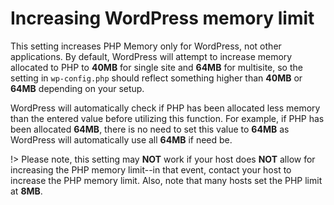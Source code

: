 # Increasing WordPress memory limit

This setting increases PHP Memory only for WordPress, not other applications. By default, WordPress will attempt to increase memory allocated to PHP to **40MB** for single site and **64MB** for multisite, so the setting in ```wp-config.php``` should reflect something higher than **40MB** or **64MB** depending on your setup.

WordPress will automatically check if PHP has been allocated less memory than the entered value before utilizing this function. For example, if PHP has been allocated **64MB**, there is no need to set this value to **64MB** as WordPress will automatically use all **64MB** if need be.

!> Please note, this setting may **NOT** work if your host does **NOT** allow for increasing the PHP memory limit--in that event, contact your host to increase the PHP memory limit. Also, note that many hosts set the PHP limit at **8MB**.
